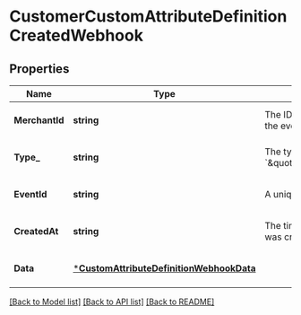 # CustomerCustomAttributeDefinitionCreatedWebhook

## Properties

 Name           | Type                                                                                 | Description                                                                                                  | Notes                        
----------------|--------------------------------------------------------------------------------------|--------------------------------------------------------------------------------------------------------------|------------------------------
 **MerchantId** | **string**                                                                           | The ID of the seller associated with the event that triggered the event notification.                        | [optional] [default to null] 
 **Type_**      | **string**                                                                           | The type of this event. The value is &#x60;\&quot;customer.custom_attribute_definition.created\&quot;&#x60;. | [optional] [default to null] 
 **EventId**    | **string**                                                                           | A unique ID for the event notification.                                                                      | [optional] [default to null] 
 **CreatedAt**  | **string**                                                                           | The timestamp that indicates when the event notification was created, in RFC 3339 format.                    | [optional] [default to null] 
 **Data**       | [***CustomAttributeDefinitionWebhookData**](CustomAttributeDefinitionWebhookData.md) |                                                                                                              | [optional] [default to null] 

[[Back to Model list]](../README.md#documentation-for-models) [[Back to API list]](../README.md#documentation-for-api-endpoints) [[Back to README]](../README.md)

